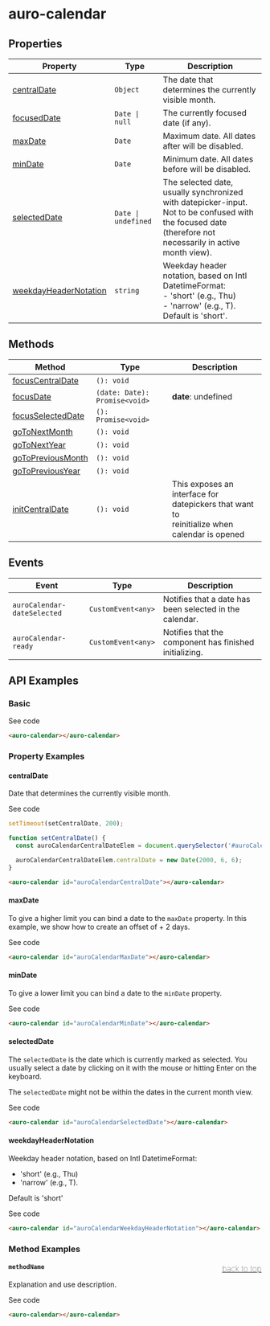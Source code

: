 

# auro-calendar

## Properties

| Property                | Type                | Description                                      |
|-------------------------|---------------------|--------------------------------------------------|
| [centralDate](#centralDate)           | `Object`            | The date that determines the currently visible month. |
| [focusedDate](#focusedDate)           | `Date \| null`      | The currently focused date (if any).             |
| [maxDate](#maxDate)               | `Date`              | Maximum date. All dates after will be disabled.  |
| [minDate](#minDate)               | `Date`              | Minimum date. All dates before will be disabled. |
| [selectedDate](#selectedDate)          | `Date \| undefined` | The selected date, usually synchronized with datepicker-input.<br />Not to be confused with the focused date (therefore not necessarily in active month view). |
| [weekdayHeaderNotation](#weekdayHeaderNotation) | `string`            | Weekday header notation, based on Intl DatetimeFormat:<br />- 'short' (e.g., Thu)<br />- 'narrow' (e.g., T).<br />Default is 'short'. |

## Methods

| Method              | Type                          | Description                                      |
|---------------------|-------------------------------|--------------------------------------------------|
| [focusCentralDate](#focusCentralDate)  | `(): void`                    |                                                  |
| [focusDate](#focusDate)         | `(date: Date): Promise<void>` | **date**: undefined                              |
| [focusSelectedDate](#focusSelectedDate) | `(): Promise<void>`           |                                                  |
| [goToNextMonth](#goToNextMonth)     | `(): void`                    |                                                  |
| [goToNextYear](#goToNextYear)      | `(): void`                    |                                                  |
| [goToPreviousMonth](#goToPreviousMonth) | `(): void`                    |                                                  |
| [goToPreviousYear](#goToPreviousYear)  | `(): void`                    |                                                  |
| [initCentralDate](#initCentralDate)   | `(): void`                    | This exposes an interface for datepickers that want to<br />reinitialize when calendar is opened |

## Events

| Event                       | Type               | Description                                      |
|-----------------------------|--------------------|--------------------------------------------------|
| `auroCalendar-dateSelected` | `CustomEvent<any>` | Notifies that a date has been selected in the calendar. |
| `auroCalendar-ready`        | `CustomEvent<any>` | Notifies that the component has finished initializing. |

## API Examples

### Basic

<div class="twoColDemoRow">
  <div>
    <div class="exampleWrapper">
      <auro-calendar></auro-calendar>
    </div>
<auro-accordion lowProfile justifyRight>
  <span slot="trigger">See code</span>

```html
<auro-calendar></auro-calendar>
```

</auro-accordion>

### Property Examples

#### centralDate

Date that determines the currently visible month.

<div class="exampleWrapper">
  <auro-calendar id="auroCalendarCentralDate"></auro-calendar>
</div>
<auro-accordion lowProfile justifyRight>
  <span slot="trigger">See code</span>

```js
setTimeout(setCentralDate, 200);

function setCentralDate() {
  const auroCalendarCentralDateElem = document.querySelector('#auroCalendarCentralDate');

  auroCalendarCentralDateElem.centralDate = new Date(2000, 6, 6);
}
```

```html
<auro-calendar id="auroCalendarCentralDate"></auro-calendar>
```

</auro-accordion>

#### maxDate

To give a higher limit you can bind a date to the `maxDate` property. In this example, we show how to create an offset of + 2 days.

<div class="exampleWrapper">
  <auro-calendar id="auroCalendarMaxDate"></auro-calendar>
</div>
<auro-accordion lowProfile justifyRight>
  <span slot="trigger">See code</span>

```html
<auro-calendar id="auroCalendarMaxDate"></auro-calendar>
```

</auro-accordion>

#### minDate

To give a lower limit you can bind a date to the `minDate` property.

<div class="exampleWrapper">
  <auro-calendar id="auroCalendarMinDate"></auro-calendar>
</div>
<auro-accordion lowProfile justifyRight>
  <span slot="trigger">See code</span>

```html
<auro-calendar id="auroCalendarMinDate"></auro-calendar>
```

</auro-accordion>

#### selectedDate

The `selectedDate` is the date which is currently marked as selected.
You usually select a date by clicking on it with the mouse or hitting Enter on the keyboard.

The `selectedDate` might not be within the dates in the current month view.

<div class="exampleWrapper">
  <auro-calendar id="auroCalendarSelectedDate"></auro-calendar>
</div>
<auro-accordion lowProfile justifyRight>
  <span slot="trigger">See code</span>

```html
<auro-calendar id="auroCalendarSelectedDate"></auro-calendar>
```

</auro-accordion>

#### weekdayHeaderNotation

Weekday header notation, based on Intl DatetimeFormat:

- 'short' (e.g., Thu)
- 'narrow' (e.g., T).

Default is 'short'

<div class="exampleWrapper">
  <auro-calendar id="auroCalendarWeekdayHeaderNotation"></auro-calendar>
</div>
<auro-accordion lowProfile justifyRight>
  <span slot="trigger">See code</span>

```html
<auro-calendar id="auroCalendarWeekdayHeaderNotation"></auro-calendar>
```

</auro-accordion>

### Method Examples

#### <a name="methodName"></a>`methodName`<a href="#auro-calendar" style="float: right; font-size: 1rem; font-weight: 100;">back to top</a>
Explanation and use description.

<div class="exampleWrapper">
  <auro-calendar></auro-calendar>
</div>
<auro-accordion lowProfile justifyRight>
  <span slot="trigger">See code</span>

```html
<auro-calendar></auro-calendar>
```

</auro-accordion>

